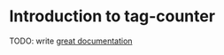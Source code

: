 # Introduction to tag-counter

TODO: write [great documentation](http://jacobian.org/writing/what-to-write/)
